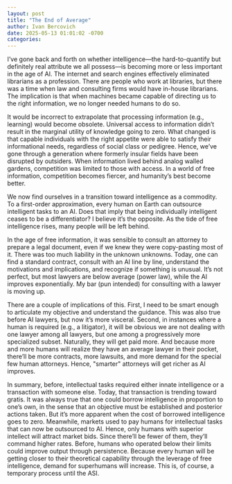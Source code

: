 ```yaml
---
layout: post
title: "The End of Average"
author: Ivan Bercovich
date: 2025-05-13 01:01:02 -0700
categories:
---
```


I’ve gone back and forth on whether intelligence—the hard-to-quantify but definitely real attribute we all possess—is becoming more or less important in the age of AI. The internet and search engines effectively eliminated librarians as a profession. There are people who work at libraries, but there was a time when law and consulting firms would have in-house librarians. The implication is that when machines became capable of directing us to the right information, we no longer needed humans to do so.

It would be incorrect to extrapolate that processing information (e.g., learning) would become obsolete. Universal access to information didn’t result in the marginal utility of knowledge going to zero. What changed is that capable individuals with the right appetite were able to satisfy their informational needs, regardless of social class or pedigree. Hence, we’ve gone through a generation where formerly insular fields have been disrupted by outsiders. When information lived behind analog walled gardens, competition was limited to those with access. In a world of free information, competition becomes fiercer, and humanity’s best become better.

We now find ourselves in a transition toward intelligence as a commodity. To a first-order approximation, every human on Earth can outsource intelligent tasks to an AI. Does that imply that being individually intelligent ceases to be a differentiator? I believe it’s the opposite. As the tide of free intelligence rises, many people will be left behind.

In the age of free information, it was sensible to consult an attorney to prepare a legal document, even if we knew they were copy-pasting most of it. There was too much liability in the unknown unknowns. Today, one can find a standard contract, consult with an AI line by line, understand the motivations and implications, and recognize if something is unusual. It’s not perfect, but most lawyers are below average (power law), while the AI improves exponentially. My bar (pun intended) for consulting with a lawyer is moving up.

There are a couple of implications of this. First, I need to be smart enough to articulate my objective and understand the guidance. This was also true before AI lawyers, but now it’s more visceral. Second, in instances where a human is required (e.g., a litigator), it will be obvious we are not dealing with one lawyer among all lawyers, but one among a progressively more specialized subset. Naturally, they will get paid more. And because more and more humans will realize they have an average lawyer in their pocket, there’ll be more contracts, more lawsuits, and more demand for the special few human attorneys. Hence, "smarter" attorneys will get richer as AI improves.

In summary, before, intellectual tasks required either innate intelligence or a transaction with someone else. Today, that transaction is trending toward gratis. It was always true that one could borrow intelligence in proportion to one’s own, in the sense that an objective must be established and posterior actions taken. But it’s more apparent when the cost of borrowed intelligence goes to zero. Meanwhile, markets used to pay humans for intellectual tasks that can now be outsourced to AI. Hence, only humans with superior intellect will attract market bids. Since there’ll be fewer of them, they’ll command higher rates. Before, humans who operated below their limits could improve output through persistence. Because every human will be getting closer to their theoretical capability through the leverage of free intelligence, demand for superhumans will increase. This is, of course, a temporary process until the ASI.
